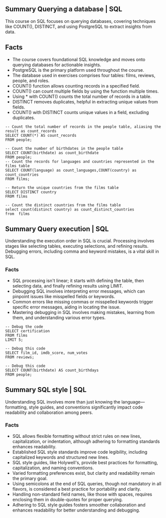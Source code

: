 ## Summary Querying a database | SQL

This course on SQL focuses on querying databases, covering techniques like COUNT(), DISTINCT, and using PostgreSQL to extract insights from data.

## Facts
- The course covers foundational SQL knowledge and moves onto querying databases for actionable insights. <br/>
- PostgreSQL is the primary platform used throughout the course.<br/>
- The database used in exercises comprises four tables: films, reviews, people, and roles.<br/>
- COUNT() function allows counting records in a specified field.<br/>
- COUNT() can count multiple fields by using the function multiple times.<br/>
- Using * with COUNT() counts the total number of records in a table.<br/>
-  DISTINCT removes duplicates, helpful in extracting unique values from fields.<br/>
-  COUNT() with DISTINCT counts unique values in a field, excluding duplicates.<br/>
```
-- Count the total number of records in the people table, aliasing the result as count_records
SELECT COUNT(*) AS count_records
FROM people;

-- Count the number of birthdates in the people table
SELECT COUNT(birthdate) as count_birthdate
FROM people;
-- Count the records for languages and countries represented in the films table
SELECT COUNT(language) as count_languages,COUNT(country) as count_countries
FROM films;

-- Return the unique countries from the films table
SELECT DISTINCT country
FROM films

-- Count the distinct countries from the films table
select count(distinct country) as count_distinct_countries
from  films
```

## Summary Query execution | SQL
Understanding the execution order in SQL is crucial. Processing involves stages like selecting tables, executing selections, and refining results. Debugging errors, including comma and keyword mistakes, is a vital skill in SQL.

### Facts
- SQL processing isn't linear; it starts with defining the table, then selecting data, and finally refining results using LIMIT.<br/>
- Debugging SQL involves interpreting error messages, which can pinpoint issues like misspelled fields or keywords.<br/>
- Common errors like missing commas or misspelled keywords trigger specific error messages, aiding in locating the issue.<br/>
- Mastering debugging in SQL involves making mistakes, learning from them, and understanding various error types.<br/>
```
-- Debug the code
SELECT certification
FROM films
LIMIT 5;

-- Debug this code
SELECT film_id, imdb_score, num_votes
FROM reviews;

-- Debug this code
SELECT COUNT(birthdate) AS count_birthdays
FROM people;
```
## Summary SQL style | SQL
Understanding SQL involves more than just knowing the language—formatting, style guides, and conventions significantly impact code readability and collaboration among peers.

### Facts
- SQL allows flexible formatting without strict rules on new lines, capitalization, or indentation, although adhering to formatting standards enhances readability.
- Established SQL style standards improve code legibility, including capitalized keywords and structured new lines.
- SQL style guides, like Holywell's, provide best practices for formatting, capitalization, and naming conventions.
- Varied formatting preferences exist, but clarity and readability remain the primary goal.
- Using semicolons at the end of SQL queries, though not mandatory in all flavors, is considered a best practice for portability and clarity.
- Handling non-standard field names, like those with spaces, requires enclosing them in double-quotes for proper querying.
- Adhering to SQL style guides fosters smoother collaboration and enhances readability for better understanding and debugging.
